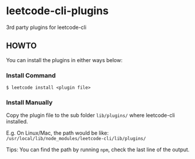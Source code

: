 # leetcode-cli-plugins
3rd party plugins for leetcode-cli

## HOWTO

You can install the plugins in either ways below:

### Install Command

    $ leetcode install <plugin file>

### Install Manually

Copy the plugin file to the sub folder `lib/plugins/` where leetcode-cli installed.

E.g. On Linux/Mac, the path would be like: `/usr/local/lib/node_modules/leetcode-cli/lib/plugins/`

Tips: You can find the path by running `npm`, check the last line of the output.
